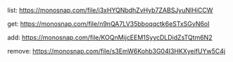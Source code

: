 list: https://monosnap.com/file/i3xHYQNbdhZvHyb7ZABSJyuNIHiCCW

get: https://monosnap.com/file/n9nQA7LV35bboqqctk6eSTxSGvN6oI

add: https://monosnap.com/file/KOQnMijcEEM1SyycDLDidZsTQtm6N2

remove: https://monosnap.com/file/s3EmW6Kohb3G04I3HKXyeifUYw5C4j
